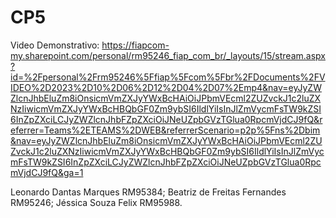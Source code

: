 # CP5
Video Demonstrativo: https://fiapcom-my.sharepoint.com/personal/rm95246_fiap_com_br/_layouts/15/stream.aspx?id=%2Fpersonal%2Frm95246%5Ffiap%5Fcom%5Fbr%2FDocuments%2FVIDEO%2D2023%2D10%2D06%2D12%2D04%2D07%2Emp4&nav=eyJyZWZlcnJhbEluZm8iOnsicmVmZXJyYWxBcHAiOiJPbmVEcml2ZUZvckJ1c2luZXNzIiwicmVmZXJyYWxBcHBQbGF0Zm9ybSI6IldlYiIsInJlZmVycmFsTW9kZSI6InZpZXciLCJyZWZlcnJhbFZpZXciOiJNeUZpbGVzTGlua0RpcmVjdCJ9fQ&referrer=Teams%2ETEAMS%2DWEB&referrerScenario=p2p%5Fns%2Dbim&nav=eyJyZWZlcnJhbEluZm8iOnsicmVmZXJyYWxBcHAiOiJPbmVEcml2ZUZvckJ1c2luZXNzIiwicmVmZXJyYWxBcHBQbGF0Zm9ybSI6IldlYiIsInJlZmVycmFsTW9kZSI6InZpZXciLCJyZWZlcnJhbFZpZXciOiJNeUZpbGVzTGlua0RpcmVjdCJ9fQ&ga=1

Leonardo Dantas Marques RM95384; Beatriz de Freitas Fernandes RM95246; Jéssica Souza Felix RM95988.
